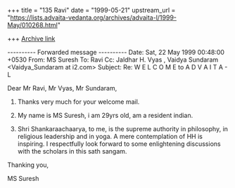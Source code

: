 +++
title = "135 Ravi"
date = "1999-05-21"
upstream_url = "https://lists.advaita-vedanta.org/archives/advaita-l/1999-May/010268.html"

+++
[Archive link](https://lists.advaita-vedanta.org/archives/advaita-l/1999-May/010268.html)

---------- Forwarded message ----------
Date: Sat, 22 May 1999 00:48:00 +0530
From: MS Suresh <celeste1 at vsnl.com>
To: Ravi <msr at comco.com>
Cc: Jaldhar H. Vyas <jaldhar at braincells.com>,
     Vaidya Sundaram <Vaidya_Sundaram at i2.com>
Subject: Re: W E L C O M E  to  A D V A I T A - L

Dear Mr Ravi, Mr Vyas, Mr Sundaram,

1) Thanks very much for your welcome mail.

2) My name is MS Suresh, i am 29yrs old, am a resident
indian.

3) Shri Shankaraachaarya, to me, is the supreme authority in
philosophy, in religious leadership and in yoga. A mere
contemplation of HH is inspiring. I respectfully look
forward to some enlightening discussions with the scholars
in this sath sangam.

Thanking you,

MS Suresh

